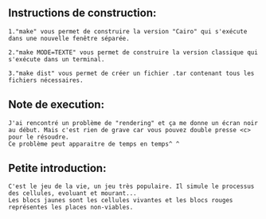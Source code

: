 ## Instructions de construction:

	1."make" vous permet de construire la version "Cairo" qui s'exécute dans une nouvelle fenêtre séparée.
	
	2."make MODE=TEXTE" vous permet de construire la version classique qui s'exécute dans un terminal.
	
	3."make dist" vous permet de créer un fichier .tar contenant tous les fichiers nécessaires.

## Note de execution:
	
	J'ai rencontré un problème de "rendering" et ça me donne un écran noir au début. Mais c'est rien de grave car vous pouvez double presse <c> pour le résoudre.
	Ce problème peut apparaitre de temps en temps^ ^


## Petite introduction:

	C'est le jeu de la vie, un jeu très populaire. Il simule le processus des cellules, evoluant et mourant...
	Les blocs jaunes sont les cellules vivantes et les blocs rouges représentes les places non-viables.
